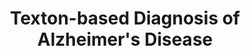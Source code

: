 ---
id:             2013-textons
title:          "Texton-based Diagnosis of Alzheimer's Disease"
authors:        
    - Me
    - Margarida
    - DurvalCosta
venue:          IEEE Int. Workshop on Machine Learning for Signal Processing (MLSP), Southampton, UK, 2013.
year:           "2013"
thumbnail:      assets/publications/2013-textons/thumbnail.png
links:
    paper:        assets/publications/2013-textons/paper.pdf
    bibtex:     assets/publications/2013-textons/ref.txt
---